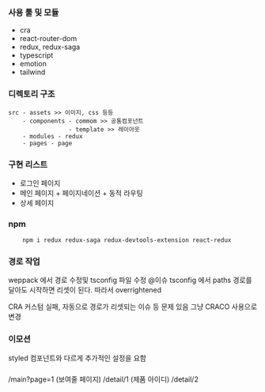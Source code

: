 ### 사용 툴 및 모듈

- cra
- react-router-dom
- redux, redux-saga
- typescript
- emotion
- tailwind

### 디렉토리 구조

```
src - assets >> 이미지, css 등등
    - components - commom >> 공통컴포넌트
                 - template >> 레이아웃
    - modules - redux
    - pages - page
```

### 구현 리스트

- 로그인 페이지
- 메인 페이지 + 페이지네이션 + 동적 라우팅
- 상세 페이지

### npm

```
    npm i redux redux-saga redux-devtools-extension react-redux
```

### 경로 작업

weppack 에서 경로 수정및 tsconfig 파일 수정
@이슈
tsconfig 에서 paths 경로를 달아도 시작하면 리셋이 된다. 따라서 overrightened

CRA 커스텀 실패, 자동으로 경로가 리셋되는 이슈 등 문제 있음
그냥 CRACO 사용으로 변경

### 이모션

styled 컴포넌트와 다르게 추가적인 설정을 요함

###

/main?page=1 (보여줄 페이지)
/detail/1 (제품 아이디)
/detail/2
